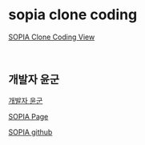 # sopia clone coding

[SOPIA Clone Coding View](https://ppotatog.github.io/sopia/view/)

<br/>

## 개발자 윤군

[개발자 윤군](https://github.com/raravel)

[SOPIA Page](https://sopia-bot.github.io/)

[SOPIA github](https://github.com/sopia-bot/SOPIA)
